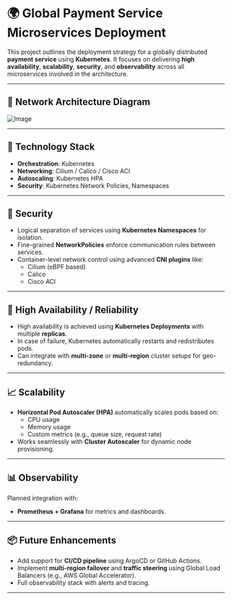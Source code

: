 # 🌍 Global Payment Service Microservices Deployment

This project outlines the deployment strategy for a globally distributed **payment service** using **Kubernetes**. It focuses on delivering **high availability**, **scalability**, **security**, and **observability** across all microservices involved in the architecture.

---

## 📡 Network Architecture Diagram

![Image](https://github.com/user-attachments/assets/82464c6c-70e1-4dd5-987b-28cdd850cec6)

---

## 🚀 Technology Stack

- **Orchestration**: Kubernetes
- **Networking**: Cilium / Calico / Cisco ACI
- **Autoscaling**: Kubernetes HPA
- **Security**: Kubernetes Network Policies, Namespaces

---

## 🔐 Security

- Logical separation of services using **Kubernetes Namespaces** for isolation.
- Fine-grained **NetworkPolicies** enforce communication rules between services.
- Container-level network control using advanced **CNI plugins** like:
  - Cilium (eBPF based)
  - Calico
  - Cisco ACI

---

## 🔁 High Availability / Reliability

- High availability is achieved using **Kubernetes Deployments** with multiple **replicas**.
- In case of failure, Kubernetes automatically restarts and redistributes pods.
- Can integrate with **multi-zone** or **multi-region** cluster setups for geo-redundancy.

---

## 📈 Scalability

- **Horizontal Pod Autoscaler (HPA)** automatically scales pods based on:
  - CPU usage
  - Memory usage
  - Custom metrics (e.g., queue size, request rate)
- Works seamlessly with **Cluster Autoscaler** for dynamic node provisioning.

---

## 📊 Observability

Planned integration with:
- **Prometheus + Grafana** for metrics and dashboards.

---

## 📦 Future Enhancements

- Add support for **CI/CD pipeline** using ArgoCD or GitHub Actions.
- Implement **multi-region failover** and **traffic steering** using Global Load Balancers (e.g., AWS Global Accelerator).
- Full observability stack with alerts and tracing.

---

